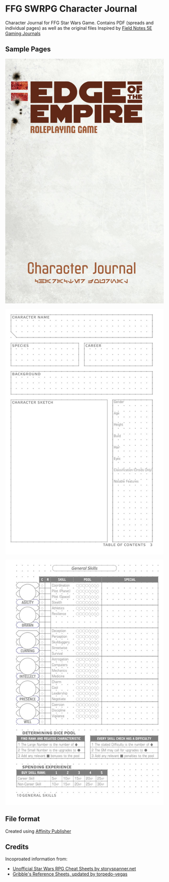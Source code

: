 # FFG SWRPG Character Journal
Character Journal for FFG Star Wars Game. Contains PDF (spreads and individual pages) as well as the original files
Inspired by [Field Notes 5E Gaming Journals](https://fieldnotesbrand.com/products/5e-gaming-journals)

## Sample Pages
![Cover](https://github.com/anthonyscorrea/swrpg_charcter_journal/blob/0cf2fd31d420e69ba50dff27ab4e9c09d7f8ce2b/sample%20images/SWRPG%20Character%20Journal%20(8x5.5)%20-%20Cover.jpg)

![About Page](https://github.com/anthonyscorrea/swrpg_charcter_journal/blob/0cf2fd31d420e69ba50dff27ab4e9c09d7f8ce2b/sample%20images/SWRPG%20Character%20Journal%20(8x5.5)%20-%20About.jpg)

![Skills Page](https://github.com/anthonyscorrea/swrpg_charcter_journal/blob/0cf2fd31d420e69ba50dff27ab4e9c09d7f8ce2b/sample%20images/SWRPG%20Character%20Journal%20(8x5.5)%20-%20Skills.jpg)

## File format
Created using [Affinity Publisher](https://affinity.serif.com/en-us/publisher/)

## Credits
Incoproated information from:
* [Unofficial Star Wars RPG Cheat Sheets by storyspanner.net](https://www.thestoryspanner.net/2019/02/26/unofficial-star-wars-rpg-cheat-sheets/)
* [Gribble's Reference Sheets, updated by torpedo-vegas](https://www.reddit.com/r/swrpg/comments/1zyx7f/i_made_an_updated_version_of_gribbles_reference/)
